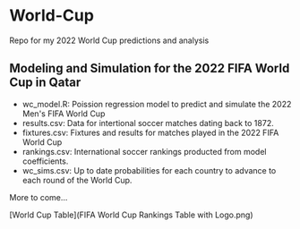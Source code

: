 # World-Cup
Repo for my 2022 World Cup predictions and analysis

## Modeling and Simulation for the 2022 FIFA World Cup in Qatar
* wc_model.R: Poission regression model to predict and simulate the 2022 Men's FIFA World Cup
* results.csv: Data for intertional soccer matches dating back to 1872.
* fixtures.csv: Fixtures and results for matches played in the 2022 FIFA World Cup
* rankings.csv: International soccer rankings producted from model coefficients.
* wc_sims.csv: Up to date probabilities for each country to advance to each round of the World Cup.

More to come...

[World Cup Table](FIFA World Cup Rankings Table with Logo.png)

